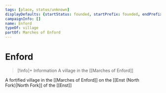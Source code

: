 ```yaml
---
tags: [place, status/unknown]
displayDefaults: {startStatus: founded, startPrefix: founded, endPrefix: destroyed, endStatus: destroyed}
campaignInfo: []
name: Enford
typeOf: village
partOf: Marches of Enford
---
```

# Enford
>[!info]+ Information
> A village in the [[Marches of Enford]]


A fortified village in the [[Marches of Enford]] on the [[Enst (North Fork)|North Fork]] of the [[Enst]]